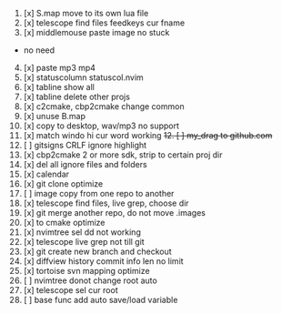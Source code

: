 1. [x] S.map move to its own lua file
2. [x] telescope find files feedkeys cur fname
3. [x] middlemouse paste image no stuck
- no need
4. [x] paste mp3 mp4
5. [x] statuscolumn statuscol.nvim
6. [x] tabline show all
7. [x] tabline delete other projs
8. [x] c2cmake, cbp2cmake change common
9. [x] unuse B.map
10. [x] copy to desktop, wav/mp3 no support
11. [x] match windo hi cur word working
~~12. [ ] my_drag to github.com~~
12. [ ] gitsigns CRLF ignore highlight
13. [x] cbp2cmake 2 or more sdk, strip to certain proj dir
14. [x] del all ignore files and folders
15. [x] calendar
16. [x] git clone optimize
17. [ ] image copy from one repo to another
18. [x] telescope find files, live grep, choose dir
19. [x] git merge another repo, do not move .images
20. [x] to cmake optimize
21. [x] nvimtree sel dd not working
22. [x] telescope live grep not till git
23. [x] git create new branch and checkout
24. [x] diffview history commit info len no limit
25. [x] tortoise svn mapping optimize
26. [ ] nvimtree donot change root auto
27. [x] telescope sel cur root
28. [ ] base func add auto save/load variable

